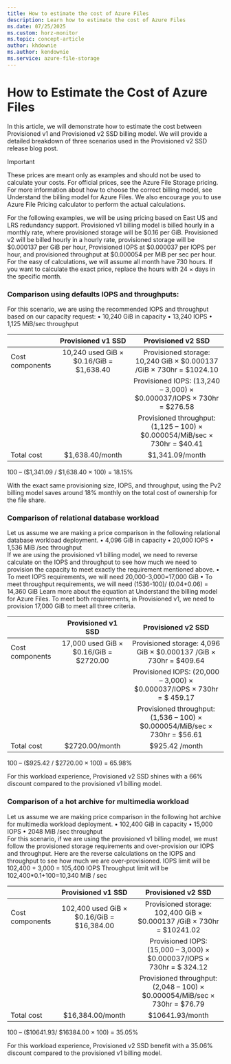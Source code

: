 ```yaml
---
title: How to estimate the cost of Azure Files
description: Learn how to estimate the cost of Azure Files
ms.date: 07/25/2025
ms.custom: horz-monitor
ms.topic: concept-article
author: khdownie
ms.author: kendownie
ms.service: azure-file-storage
---
```


# How to Estimate the Cost of Azure Files

In this article, we will demonstrate how to estimate the cost between Provisioned v1 and Provisioned v2 SSD billing model. We will provide a detailed breakdown of three scenarios used in the Provisioned v2 SSD release blog post. 

>[!IMPORTANT] 
>These prices are meant only as examples and should not be used to calculate your costs. For official prices, see the Azure File Storage pricing. For more information about how to choose the correct billing model, see Understand the billing model for Azure Files. We also encourage you to use Azure File Pricing calculator to perform the actual calculations. 

For the following examples, we will be using pricing based on East US and LRS redundancy support. Provisioned v1 billing model is billed hourly in a monthly rate, where provisioned storage will be $0.16 per GiB. Provisioned v2 will be billed hourly in a hourly rate, provisioned storage will be $0.000137 per GiB per hour, Provisioned IOPS at $0.000037 per IOPS per hour, and provisioned throughput at $0.000054 per MiB per sec per hour. For the easy of calculations, we will assume all month have 730 hours. If you want to calculate the exact price, replace the hours with 24 × days in the specific month. 

### Comparison using defaults IOPS and throughputs: 
For this scenario, we are using the recommended IOPS and throughput based on our capacity request:
•	10,240 GiB in capacity 
•	13,240 IOPS 
•	1,125 MiB/sec throughput  

| | Provisioned v1 SSD | Provisioned v2 SSD |
|-|:-:|:-:|
|Cost components |	10,240 used GiB × $0.16/GiB = $1,638.40 |	Provisioned storage: 10,240 GiB × $0.000137 /GiB × 730hr = $1024.10 |
| | | Provisioned IOPS: (13,240 – 3,000) × $0.000037/IOPS × 730hr = $276.58 |
| | | Provisioned throughput: (1,125 – 100) × $0.000054/MiB/sec × 730hr = $40.41 |
| Total cost |	$1,638.40/month |	$1,341.09/month |
 
100 – ($1,341.09 / $1,638.40 × 100) = 18.15% 

With the exact same provisioning size, IOPS, and throughput, using the Pv2 billing model saves around 18% monthly on the total cost of ownership for the file share.

### Comparison of relational database workload

Let us assume we are making a price comparison in the following relational database workload deployment. 
•	4,096 GiB in capacity 
•	20,000 IOPS 
•	1,536 MiB /sec throughput  
If we are using the provisioned v1 billing model, we need to reverse calculate on the IOPS and throughput to see how much we need to provision the capacity to meet exactly the requirement mentioned above. 
•	To meet IOPS requirements, we will need 20,000-3,000=17,000 GiB
•	To meet throughput requirements, we will need (1536-100)/ (0.04+0.06) = 14,360 GiB
Learn more about the equation at Understand the billing model for Azure Files. 
To meet both requirements, in Provisioned v1, we need to provision 17,000 GiB to meet all three criteria. 

| | Provisioned v1 SSD | Provisioned v2 SSD |
|-|:-:|:-:|
|Cost components |	17,000 used GiB × $0.16/GiB = $2720.00	| Provisioned storage: 4,096 GiB × $0.000137 /GiB × 730hr = $409.64 |
| | | Provisioned IOPS: (20,000 – 3,000) × $0.000037/IOPS × 730hr = $ 459.17 |
| | | Provisioned throughput: (1,536 – 100) × $0.000054/MiB/sec × 730hr = $56.61 |
| Total cost |	$2720.00/month |	$925.42 /month |

100 – ($925.42 / $2720.00 × 100) = 65.98% 

For this workload experience, Provisioned v2 SSD shines with a 66% discount compared to the provisioned v1 billing model. 

### Comparison of a hot archive for multimedia workload

Let us assume we are making price comparison in the following hot archive for multimedia workload deployment. 
•	102,400 GiB in capacity 
•	15,000 IOPS 
•	2048 MiB /sec throughput  
For this scenario, if we are using the provisioned v1 billing model, we must follow the provisioned storage requirements and over-provision our IOPS and throughput. Here are the reverse calculations on the IOPS and throughput to see how much we are over-provisioned. 
IOPS limit will be 102,400 + 3,000 = 105,400 IOPS
Throughput limit will be 102,400*0.1+100=10,340 MiB / sec 
 
| | Provisioned v1 SSD | Provisioned v2 SSD |
|-|:-:|:-:|
| Cost components |	102,400 used GiB × $0.16/GiB = $16,384.00	| Provisioned storage: 102,400 GiB × $0.000137 /GiB × 730hr = $10241.02 |
| | | Provisioned IOPS: (15,000 – 3,000) × $0.000037/IOPS × 730hr = $ 324.12 |
| | | Provisioned throughput: (2,048 – 100) × $0.000054/MiB/sec × 730hr = $76.79 |
| Total cost |	$16,384.00/month |	$10641.93/month |

100 – ($10641.93/ $16384.00 × 100) = 35.05% 

For this workload experience, Provisioned v2 SSD benefit with a 35.06% discount compared to the provisioned v1 billing model. 

